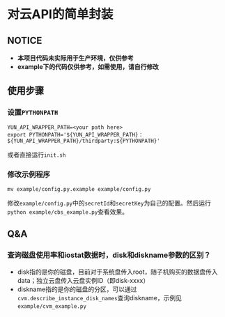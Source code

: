 # 对云API的简单封装

## **NOTICE**

* **本项目代码未实际用于生产环境，仅供参考**
* **example下的代码仅供参考，如需使用，请自行修改**

## 使用步骤

### 设置`PYTHONPATH`

```shell
YUN_API_WRAPPER_PATH=<your path here>
export PYTHONPATH='${YUN_API_WRAPPER_PATH}：${YUN_API_WRAPPER_PATH}/thirdparty:${PYTHONPATH}'
```

或者直接运行`init.sh`

### 修改示例程序

```shell
mv example/config.py.example example/config.py
```

修改`example/config.py`中的`secretId`和`secretKey`为自己的配置。然后运行`python example/cbs_example.py`查看效果。


## Q&A

### 查询磁盘使用率和iostat数据时，disk和diskname参数的区别？

* disk指的是你的磁盘，目前对于系统盘传入root，随子机购买的数据盘传入data；独立云盘传入云盘实例ID（即disk-xxxx）
* diskname指的是你的磁盘的分区，可以通过`cvm.describe_instance_disk_names`查询diskname，示例见`example/cvm_example.py`


